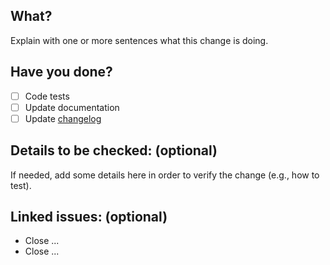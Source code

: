## What?
Explain with one or more sentences what this change is doing.

## Have you done?
- [ ] Code tests
- [ ] Update documentation
- [ ] Update [changelog](https://github.com/MAIF/arta/blob/main/CHANGELOG.md)

## Details to be checked: (optional)
If needed, add some details here in order to verify the change (e.g., how to test).

## Linked issues: (optional)
- Close ...
- Close ...